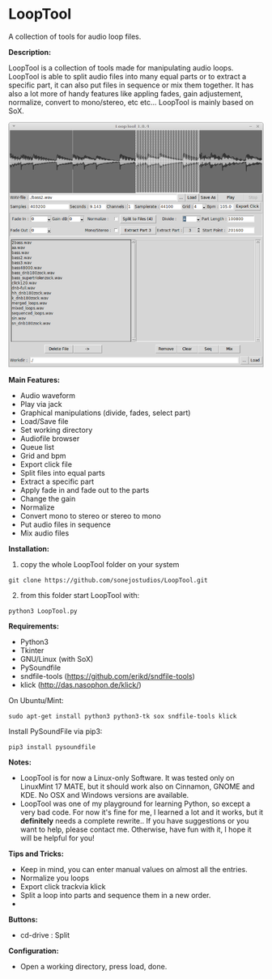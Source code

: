 # LoopTool
A collection of tools for audio loop files.


__Description:__

LoopTool is a collection of tools made for manipulating audio loops. LoopTool is able to split audio files into many equal parts or to extract a specific part, it can also put files in sequence or mix them together. It has also a lot more of handy features like appling fades, gain adjustement, normalize, convert to mono/stereo, etc etc... LoopTool is mainly based on SoX.

![screenshot](https://github.com/sonejostudios/LoopTool/blob/master/LoopTool104.png "LoopTool")


__Main Features:__

* Audio waveform
* Play via jack
* Graphical manipulations (divide, fades, select part)
* Load/Save file
* Set working directory
* Audiofile browser
* Queue list
* Grid and bpm
* Export click file
* Split files into equal parts
* Extract a specific part
* Apply fade in and fade out to the parts
* Change the gain
* Normalize
* Convert mono to stereo or stereo to mono
* Put audio files in sequence
* Mix audio files

  

__Installation:__

1. copy the whole LoopTool folder on your system
```
git clone https://github.com/sonejostudios/LoopTool.git
```

2. from this folder start LoopTool with: 
```
python3 LoopTool.py
```


__Requirements:__

* Python3
* Tkinter
* GNU/Linux (with SoX)
* PySoundfile
* sndfile-tools (https://github.com/erikd/sndfile-tools)
* klick (http://das.nasophon.de/klick/)


On Ubuntu/Mint:
```
sudo apt-get install python3 python3-tk sox sndfile-tools klick
```
Install PySoundFile via pip3:
```
pip3 install pysoundfile
```



__Notes:__

* LoopTool is for now a Linux-only Software. It was tested only on LinuxMint 17 MATE, but it should work also on Cinnamon, GNOME and KDE. No OSX and Windows versions are available.
* LoopTool was one of my playground for learning Python, so except a very bad code. For now it's fine for me, I learned a lot and it works, but it __definitely__ needs a complete rewrite.. If you have suggestions or you want to help, please contact me. Otherwise, have fun with it, I hope it will be helpful for you!



__Tips and Tricks:__

* Keep in mind, you can enter manual values on almost all the entries.
* Normalize you loops
* Export click trackvia klick
* Split a loop into parts and sequence them in a new order.
* 



__Buttons:__

* cd-drive : Split




__Configuration:__

* Open a working directory, press load, done.




